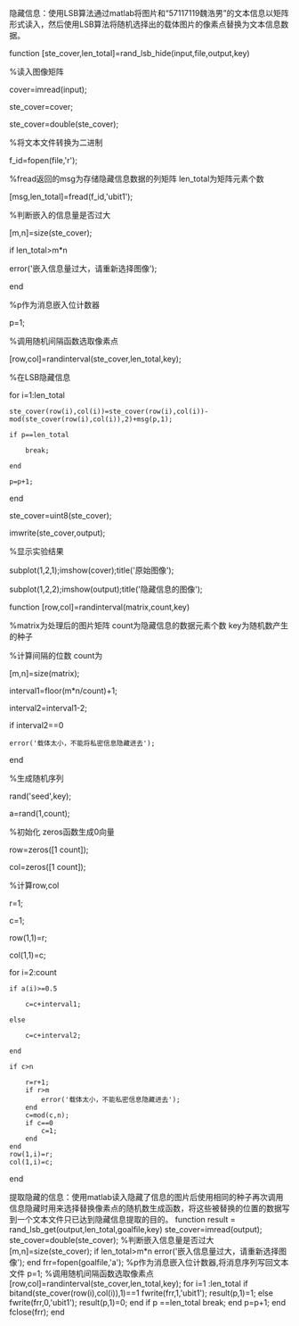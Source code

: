 隐藏信息：使用LSB算法通过matlab将图片和“57117119魏浩男”的文本信息以矩阵形式读入，然后使用LSB算法将随机选择出的载体图片的像素点替换为文本信息数据。

function [ste_cover,len_total]=rand_lsb_hide(input,file,output,key)

%读入图像矩阵

cover=imread(input);

ste_cover=cover;

ste_cover=double(ste_cover); 

%将文本文件转换为二进制

f_id=fopen(file,'r');

%fread返回的msg为存储隐藏信息数据的列矩阵 len_total为矩阵元素个数

[msg,len_total]=fread(f_id,'ubit1');

%判断嵌入的信息量是否过大

[m,n]=size(ste_cover);

if len_total>m*n

  error('嵌入信息量过大，请重新选择图像');
  
end

%p作为消息嵌入位计数器

p=1;

%调用随机间隔函数选取像素点

[row,col]=randinterval(ste_cover,len_total,key);

%在LSB隐藏信息

for i=1:len_total

    ste_cover(row(i),col(i))=ste_cover(row(i),col(i))-mod(ste_cover(row(i),col(i)),2)+msg(p,1);
    
    if p==len_total
    
        break;
        
    end
    
    p=p+1;
    
end

ste_cover=uint8(ste_cover);

imwrite(ste_cover,output);

%显示实验结果

subplot(1,2,1);imshow(cover);title('原始图像');

subplot(1,2,2);imshow(output);title('隐藏信息的图像');


function [row,col]=randinterval(matrix,count,key)

%matrix为处理后的图片矩阵 count为隐藏信息的数据元素个数 key为随机数产生的种子

%计算间隔的位数 count为

[m,n]=size(matrix);

interval1=floor(m*n/count)+1;

interval2=interval1-2;

if interval2==0

    error('载体太小，不能将私密信息隐藏进去');
    
end

%生成随机序列

rand('seed',key);

a=rand(1,count);

%初始化 zeros函数生成0向量

row=zeros([1 count]);

col=zeros([1 count]);

%计算row,col

r=1;

c=1;

row(1,1)=r;

col(1,1)=c;

for i=2:count

    if a(i)>=0.5
    
        c=c+interval1;
        
    else
    
        c=c+interval2;
        
    end
    
    if c>n
    
        r=r+1;
        if r>m
            error('载体太小，不能私密信息隐藏进去');
        end
        c=mod(c,n);
        if c==0
            c=1;
        end
    end
    row(1,i)=r;
    col(1,i)=c;
end

提取隐藏的信息：使用matlab读入隐藏了信息的图片后使用相同的种子再次调用信息隐藏时用来选择替换像素点的随机数生成函数，将这些被替换的位置的数据写到一个文本文件只已达到隐藏信息提取的目的。
function result = rand_lsb_get(output,len_total,goalfile,key)
ste_cover=imread(output);
ste_cover=double(ste_cover);
%判断嵌入信息量是否过大
[m,n]=size(ste_cover);
if len_total>m*n
  error('嵌入信息量过大，请重新选择图像');
end
frr=fopen(goalfile,'a');
%p作为消息嵌入位计数器,将消息序列写回文本文件
p=1;
%调用随机间隔函数选取像素点
[row,col]=randinterval(ste_cover,len_total,key);
for i=1 :len_total
    if bitand(ste_cover(row(i),col(i)),1)==1
        fwrite(frr,1,'ubit1');
        result(p,1)=1;
    else
        fwrite(frr,0,'ubit1');
        result(p,1)=0;
    end
    if p ==len_total
        break;
    end
    p=p+1;
end
fclose(frr);
end
